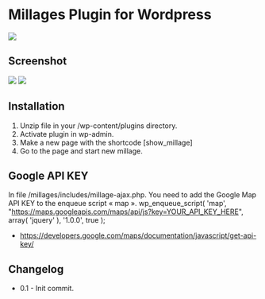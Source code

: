 # Millages Plugin for Wordpress</br>

<img src="https://i.ibb.co/LQX0Xjc/h798g87bjp.png" />

## Screenshot

<img max-width="50%" src="https://i.ibb.co/Rh6zBn2/gt435hw.png" />
<img max-width="50%" src="https://i.ibb.co/FsbYC5P/g434g54325431h2.png" />

## Installation

1. Unzip file in your /wp-content/plugins directory.
2. Activate plugin in wp-admin.
3. Make a new page with the shortcode [show_millage]
4. Go to the page and start new millage.

## Google API KEY

In file /millages/includes/millage-ajax.php.
You need to add the Google Map API KEY to the enqueue script « map ».
wp_enqueue_script( 'map', "https://maps.googleapis.com/maps/api/js?key=YOUR_API_KEY_HERE", array( 'jquery' ), '1.0.0', true );
- https://developers.google.com/maps/documentation/javascript/get-api-key/

## Changelog

- 0.1 - Init commit.
